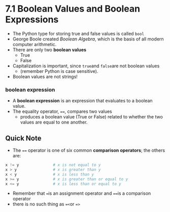 # 7.1 Boolean Values and Boolean Expressions

- The Python type for storing true and false values is called `bool`
- George Boole created *Boolean Algebra*, which is the basis of all modern computer arithmetic.
- There are only two **boolean values**
    - True
    - False
- Capitalization is important, since `true`and `false`are not boolean values
    - (remember Python is case sensitive).
- Boolean values are not strings!

### boolean expression

- A **boolean expression** is an expression that evaluates to a boolean value.
- The equality operator, `==`, compares two values
    - produces a boolean value (True or False) related to whether the two values are equal to one another.

## Quick Note

- The `==` operator is one of six common **comparison operators**; the others are:

```python
x != y               # x is not equal to y
x > y                # x is greater than y
x < y                # x is less than y
x >= y               # x is greater than or equal to y
x <= y               # x is less than or equal to y
```

- Remember that `=`is an assignment operator and `==`is a comparison operator
- there is no such thing as `=<`or `=>`